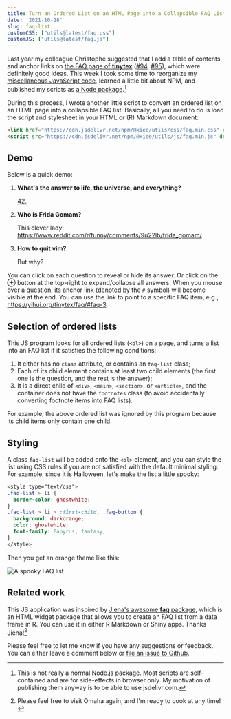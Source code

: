 ```yaml
---
title: Turn an Ordered List on an HTML Page into a Collapsible FAQ List
date: '2021-10-28'
slug: faq-list
customCSS: ["utils@latest/faq.css"]
customJS: ["utils@latest/faq.js"]
---
```


Last year my colleague Christophe suggested that I add a table of contents and
anchor links on [the FAQ page of **tinytex**](https://yihui.org/tinytex/faq/)
([#94](https://github.com/rbind/yihui/issues/94),
[#95](https://github.com/rbind/yihui/issues/95)), which were definitely good
ideas. This week I took some time to reorganize my [miscellaneous JavaScript
code](https://github.com/yihui/misc.js), learned a little bit about NPM, and
published my scripts as [a Node
package](https://www.npmjs.com/package/@xiee/utils).[^1]

[^1]: This is not really a normal Node.js package. Most scripts are
    self-contained and are for side-effects in browser only. My motivation of
    publishing them anyway is to be able to use jsdelivr.com.

During this process, I wrote another little script to convert an ordered list on
an HTML page into a collapsible FAQ list. Basically, all you need to do is load
the script and stylesheet in your HTML or (R) Markdown document:

``` html
<link href="https://cdn.jsdelivr.net/npm/@xiee/utils/css/faq.min.css" rel="stylesheet"></link>
<script src="https://cdn.jsdelivr.net/npm/@xiee/utils/js/faq.min.js" defer></script>
```

## Demo

Below is a quick demo:

1.  **What's the answer to life, the universe, and everything?**

    [42.](https://en.wikipedia.org/wiki/42_(number)#The_Hitchhiker's_Guide_to_the_Galaxy)

2.  **Who is Frida Gomam?**

    This clever lady:
    <https://www.reddit.com/r/funny/comments/9u22lb/frida_gomam/>

3.  **How to quit vim?**

    But why?

You can click on each question to reveal or hide its answer. Or click on the ⊕
button at the top-right to expand/collapse all answers. When you mouse over a
question, its anchor link (denoted by the `#` symbol) will become visible at the
end. You can use the link to point to a specific FAQ item, e.g.,
<https://yihui.org/tinytex/faq/#faq-3>.

## Selection of ordered lists

This JS program looks for all ordered lists (`<ol>`) on a page, and turns a list
into an FAQ list if it satisfies the following conditions:

1.  It either has no `class` attribute, or contains an `faq-list` class;
2.  Each of its child element contains at least two child elements (the first
    one is the question, and the rest is the answer);
3.  It is a direct child of `<div>`, `<main>`, `<section>`, or `<article>`, and
    the container does not have the `footnotes` class (to avoid accidentally
    converting footnote items into FAQ lists).

For example, the above ordered list was ignored by this program because its
child items only contain one child.

## Styling

A class `faq-list` will be added onto the `<ol>` element, and you can style the
list using CSS rules if you are not satisfied with the default minimal styling.
For example, since it is Halloween, let's make the list a little spooky:

``` css
<style type="text/css">
.faq-list > li {
  border-color: ghostwhite;
}
.faq-list > li > :first-child, .faq-button {
  background: darkorange;
  color: ghostwhite;
  font-family: Papyrus, fantasy;
}
</style>
```

<script>
(() => {
  const s = document.currentScript;
  s.insertAdjacentHTML('afterend', s.previousElementSibling.innerText);
})();
</script>

Then you get an orange theme like this:

![A spooky FAQ
list](https://user-images.githubusercontent.com/163582/139451452-255564fa-78a1-4403-ad61-d869960f0807.png)

## Related work

This JS application was inspired by [Jiena's awesome **faq**
package](https://github.com/jienagu/faq), which is an HTML widget package that
allows you to create an FAQ list from a data frame in R. You can use it in
either R Markdown or Shiny apps. Thanks Jiena![^2]

[^2]: Please feel free to visit Omaha again, and I'm ready to cook at any time!

Please feel free to let me know if you have any suggestions or feedback. You can
either leave a comment below or [file an issue to
Github](https://github.com/yihui/misc.js).

